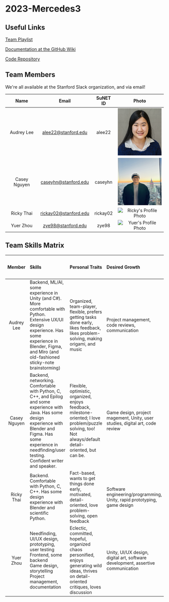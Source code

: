 # 2023-Mercedes3

##  Useful Links

[Team Playlist](<link here>)

[Documentation at the GitHub Wiki](<link here>)

[Code Repository](<link here>)

## Team Members

We're all available at the Stanford Slack organization, and via email!

|   **Name**    |       **Email**       | **SuNET ID** |                                            **Photo**                                            |
| :-----------: | :-------------------: | :----------: | :---------------------------------------------------------------------------------------------: |
|  Audrey Lee  | alee22@stanford.edu  | alee22  | <img src="https://github.com/Audrey-Lee88/audrey-lee88.github.io/blob/master/images/AudreyLee_square.jpg" alt="Audrey's Profile Photo" width="150" height="150" /> |
| Casey Nguyen |  caseyhn@stanford.edu  |   caseyhn    |  <img src="https://github.com/caseyhnguyen/images/blob/main/profile%20photo.JPG" alt="Casey's Profile Photo" width="150" height="150" />   |
|   Ricky Thai   | rickay02@stanford.edu |  rickay02    |   <img src="https://github.com/rickythai125/rickythai125.github.io/blob/main/6415014_Thai_KAVTP_Photo.JPG" alt="Ricky's Profile Photo" width="150" height="150" />   |
|  Yuer Zhou   | zye98@stanford.edu  |   zye98    |   <img src="img/profile/Yuer.jpg" alt="Yuer's Profile Photo" width="150" height="150" />    |

## Team Skills Matrix

| **Member** | **Skills**                                                                                                                                                   | **Personal Traits**                                                                                                                                       | **Desired Growth**                                                              | **Weaknesses**                                                                             | **Personality Tests & Hats (for fun!)**         |
| :--------: | :----------------------------------------------------------------------------------------------------------------------------------------------------------- | :-------------------------------------------------------------------------------------------------------------------------------------------------------- | :------------------------------------------------------------------------------ | :----------------------------------------------------------------------------------------- | :---------------------------------------------- |
|   Audrey Lee   | Backend, ML/AI, some experience in Unity (and C#). More comfortable with Python. Extensive UX/UI design experience. Has some experience in Blender, Figma, and Miro (and old-fashioned sticky-note brainstorming)| Organized, team-player, flexible, prefers getting tasks done early, likes feedback, likes problem-solving, making origami, and music | Project management, code reviews, communication | Lack of experience working in a software project that relies heavily on Github issues, frontend  | Blue Hat, INTJ                  |
|  Casey Nguyen  | Backend, networking. Comfortable with Python, C, C++, and Epilog and some experience with Java. Has some design experience with Blender and Figma. Has some experience in needfinding/user testing. Confident writer and speaker. <br> | Flexible, optimistic, organized, enjoys feedback, milestone-oriented; I love problem/puzzle solving, too! Not always/default detail-oriented, but can be. | Game design, project magement, Unity, user studies, digital art, code review    | Frontend, UI/UX design | White Hat, ISTJ           |
|    Ricky Thai    | Backend. Comfortable with Python, C, C++. Has some design experience with Blender and scientific Python.                  | Fact-based, wants to get things done early, motivated, detail-oriented, love problem-solving, open feedback                          | Software engineering/programming, Unity, rapid prototyping, game design         | Frontend, UI/UX design, Lack of experience working on group software project                             | White Hat, INFP           |
|  Yuer Zhou    | Needfinding, UI/UX design, prototyping, user testing <br> Frontend, some backend <br> Game design, storytelling <br> Project management, documentation       | Eclectic, committed, hopeful, organized chaos personified, enjoys generating wild ideas, thrives on detail-oriented critiques, loves discussion           | Unity, UI/UX design, digital art, software development, assertive communication | Devops, "putting all the tech things together," ML/AI, digital art                         | Green/Black Hat, IN(T&#124;F)J, Oreo Cheesecake |
